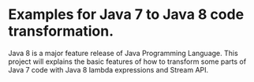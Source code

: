 # Examples for Java 7 to Java 8 code transformation.

Java 8 is a major feature release of Java Programming Language. This project will explains the basic features of how to transform some parts
of Java 7 code with Java 8 lambda expressions and Stream API.
 